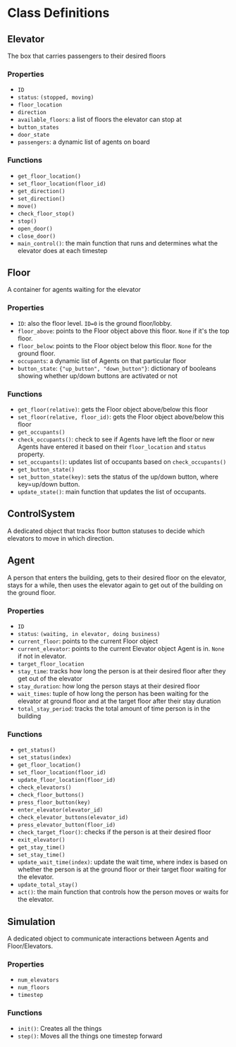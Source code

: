 # Class Definitions

## Elevator

The box that carries passengers to their desired floors

### Properties

 - `ID`
 - `status`: `(stopped, moving)`
 - `floor_location`
 - `direction`
 - `available_floors`: a list of floors the elevator can stop at
 - `button_states`
 - `door_state`
 - `passengers`: a dynamic list of agents on board

### Functions
 - `get_floor_location()`
 - `set_floor_location(floor_id)`
 - `get_direction()`
 - `set_direction()`
 - `move()`
 - `check_floor_stop()`
 - `stop()`
 - `open_door()`
 - `close_door()`
 - `main_control()`: the main function that runs and determines what the elevator does at each timestep


## Floor

A container for agents waiting for the elevator

### Properties

 - `ID`: also the floor level. `ID=0` is the ground floor/lobby.
 - `floor_above`: points to the Floor object above this floor. `None` if it's the top floor.
 - `floor_below`: points to the Floor object below this floor. `None` for the ground floor.
 - `occupants`: a dynamic list of Agents on that particular floor
 - `button_state`: `{"up_button", "down_button"}`: dictionary of booleans showing whether up/down buttons are activated or not

### Functions

 - `get_floor(relative)`: gets the Floor object above/below this floor
 - `set_floor(relative, floor_id)`: gets the Floor object above/below this floor
 - `get_occupants()`
 - `check_occupants()`: check to see if Agents have left the floor or new Agents have entered it based on their `floor_location` and `status` property.
 - `set_occupants()`: updates list of occupants based on `check_occupants()`
 - `get_button_state()`
 - `set_button_state(key)`: sets the status of the up/down button, where key=up/down button.
 - `update_state()`: main function that updates the list of occupants.

## ControlSystem

A dedicated object that tracks floor button statuses to decide which elevators to move in which direction.

## Agent 

A person that enters the building, gets to their desired floor on the elevator, stays for a while, then uses the elevator again to get out of the building on the ground floor.

### Properties
 
 - `ID`
 - `status`: `(waiting, in elevator, doing business)`
 - `current_floor`: points to the current Floor object
 - `current_elevator`: points to the current Elevator object Agent is in. `None` if not in elevator.
 - `target_floor_location`
 - `stay_time`: tracks how long the person is at their desired floor after they get out of the elevator
 - `stay_duration`: how long the person stays at their desired floor
 - `wait_times`: tuple of how long the person has been waiting for the elevator at ground floor and at the target floor after their stay duration
 - `total_stay_period`: tracks the total amount of time person is in the building

### Functions

 - `get_status()`
 - `set_status(index)`
 - `get_floor_location()`
 - `set_floor_location(floor_id)`
 - `update_floor_location(floor_id)`
 - `check_elevators()`
 - `check_floor_buttons()`
 - `press_floor_button(key)`
 - `enter_elevator(elevator_id)`
 - `check_elevator_buttons(elevator_id)`
 - `press_elevator_button(floor_id)`
 - `check_target_floor()`: checks if the person is at their desired floor
 - `exit_elevator()`
 - `get_stay_time()`
 - `set_stay_time()`
 - `update_wait_time(index)`: update the wait time, where index is based on whether the person is at the ground floor or their target floor waiting for the elevator.
 - `update_total_stay()`
 - `act()`: the main function that controls how the person moves or waits for the elevator.

## Simulation

A dedicated object to communicate interactions between Agents and Floor/Elevators.

### Properties

 - `num_elevators`
 - `num_floors`
 - `timestep`

### Functions
 - `init()`: Creates all the things
 - `step()`: Moves all the things one timestep forward